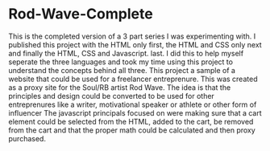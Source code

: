 # Rod-Wave-Complete
This is the completed version of a 3 part series I was experimenting with. 
I published this project with the HTML only first, the HTML and CSS only next and finally the HTML, CSS and Javascript. last. 
I did this to help myself seperate the three languages and took my time using this project to understand the concepts behind all three. 
This project a sample of a website that could be used for a freelancer entreprenure. 
This was created as a proxy site for the Soul/RB artist Rod Wave. 
The idea is that the principles and design could be converted to be used for other entreprenures like a writer, motivational speaker or athlete or other form of influencer
The javascript principals focused on were making sure that a cart element could be selected from the HTML, added to the cart, be removed from the cart and that the proper math 
could be calculated and then proxy purchased. 
